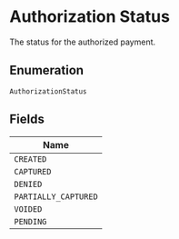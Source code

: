 
# Authorization Status

The status for the authorized payment.

## Enumeration

`AuthorizationStatus`

## Fields

| Name |
|  --- |
| `CREATED` |
| `CAPTURED` |
| `DENIED` |
| `PARTIALLY_CAPTURED` |
| `VOIDED` |
| `PENDING` |

